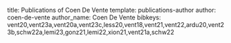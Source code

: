 title: Publications of Coen De Vente
template: publications-author
author: coen-de-vente
author_name: Coen De Vente
bibkeys: vent20,vent23a,vent20a,vent23c,less20,vent18,vent21,vent22,ardu20,vent23b,schw22a,lemi23,gonz21,lemi22,xion21,vent21a,schw22